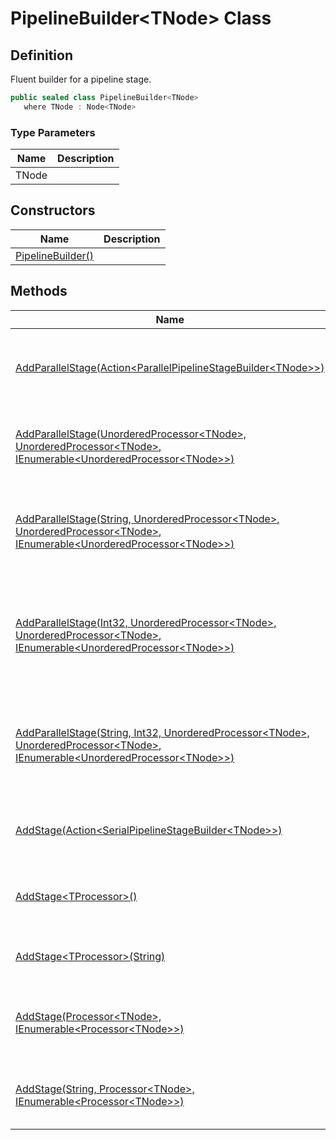 # PipelineBuilder&lt;TNode&gt; Class
## Definition

Fluent builder for a pipeline stage.

```c#
public sealed class PipelineBuilder<TNode>
   where TNode : Node<TNode>
```

### Type Parameters

| Name | Description |
| ---- | ----------- |
| TNode |  |

## Constructors

| Name | Description |
| ---- | ----------- |
| [PipelineBuilder()](MrKWatkins.Ast.Processing.PipelineBuilder-1.-ctor.md) |  |

## Methods

| Name | Description |
| ---- | ----------- |
| [AddParallelStage(Action&lt;ParallelPipelineStageBuilder&lt;TNode&gt;&gt;)](MrKWatkins.Ast.Processing.PipelineBuilder-1.AddParallelStage.md#mrkwatkins-ast-processing-pipelinebuilder-1-addparallelstage(system-action((mrkwatkins-ast-processing-parallelpipelinestagebuilder((-0)))))) | Adds a stage to the pipeline that runs [UnorderedProcessors](MrKWatkins.Ast.Processing.UnorderedProcessor-1.md) in parallel. Its name will be the number of the stage. |
| [AddParallelStage(UnorderedProcessor&lt;TNode&gt;, UnorderedProcessor&lt;TNode&gt;, IEnumerable&lt;UnorderedProcessor&lt;TNode&gt;&gt;)](MrKWatkins.Ast.Processing.PipelineBuilder-1.AddParallelStage.md#mrkwatkins-ast-processing-pipelinebuilder-1-addparallelstage(mrkwatkins-ast-processing-unorderedprocessor((-0))-mrkwatkins-ast-processing-unorderedprocessor((-0))-system-collections-generic-ienumerable((mrkwatkins-ast-processing-unorderedprocessor((-0)))))) | Adds a stage to the pipeline with the specified [Processors](MrKWatkins.Ast.Processing.Processor-1.md) to be run in parallel. Its name will be the number of the stage. |
| [AddParallelStage(String, UnorderedProcessor&lt;TNode&gt;, UnorderedProcessor&lt;TNode&gt;, IEnumerable&lt;UnorderedProcessor&lt;TNode&gt;&gt;)](MrKWatkins.Ast.Processing.PipelineBuilder-1.AddParallelStage.md#mrkwatkins-ast-processing-pipelinebuilder-1-addparallelstage(system-string-mrkwatkins-ast-processing-unorderedprocessor((-0))-mrkwatkins-ast-processing-unorderedprocessor((-0))-system-collections-generic-ienumerable((mrkwatkins-ast-processing-unorderedprocessor((-0)))))) | Adds a stage with the specified name to the pipeline with the specified [Processors](MrKWatkins.Ast.Processing.Processor-1.md) to be run in parallel. Its name will be the number of the stage. |
| [AddParallelStage(Int32, UnorderedProcessor&lt;TNode&gt;, UnorderedProcessor&lt;TNode&gt;, IEnumerable&lt;UnorderedProcessor&lt;TNode&gt;&gt;)](MrKWatkins.Ast.Processing.PipelineBuilder-1.AddParallelStage.md#mrkwatkins-ast-processing-pipelinebuilder-1-addparallelstage(system-int32-mrkwatkins-ast-processing-unorderedprocessor((-0))-mrkwatkins-ast-processing-unorderedprocessor((-0))-system-collections-generic-ienumerable((mrkwatkins-ast-processing-unorderedprocessor((-0)))))) | Adds a stage to the pipeline with the specified [Processors](MrKWatkins.Ast.Processing.Processor-1.md) to be run in parallel with the specified maximum degree of parallelism. Its name will be the number of the stage. |
| [AddParallelStage(String, Int32, UnorderedProcessor&lt;TNode&gt;, UnorderedProcessor&lt;TNode&gt;, IEnumerable&lt;UnorderedProcessor&lt;TNode&gt;&gt;)](MrKWatkins.Ast.Processing.PipelineBuilder-1.AddParallelStage.md#mrkwatkins-ast-processing-pipelinebuilder-1-addparallelstage(system-string-system-int32-mrkwatkins-ast-processing-unorderedprocessor((-0))-mrkwatkins-ast-processing-unorderedprocessor((-0))-system-collections-generic-ienumerable((mrkwatkins-ast-processing-unorderedprocessor((-0)))))) | Adds a stage with the specified name to the pipeline with the specified [Processors](MrKWatkins.Ast.Processing.Processor-1.md) to be run in parallel with the specified maximum degree of parallelism. |
| [AddStage(Action&lt;SerialPipelineStageBuilder&lt;TNode&gt;&gt;)](MrKWatkins.Ast.Processing.PipelineBuilder-1.AddStage.md#mrkwatkins-ast-processing-pipelinebuilder-1-addstage(system-action((mrkwatkins-ast-processing-serialpipelinestagebuilder((-0)))))) | Adds a stage to the pipeline that runs [Processors](MrKWatkins.Ast.Processing.Processor-1.md) serially. Its name will be the number of the stage. |
| [AddStage&lt;TProcessor&gt;()](MrKWatkins.Ast.Processing.PipelineBuilder-1.AddStage.md#mrkwatkins-ast-processing-pipelinebuilder-1-addstage-1) | Adds a stage to the pipeline with a single [Processor&lt;TNode&gt;](MrKWatkins.Ast.Processing.Processor-1.md). Its name will be the number of the stage. |
| [AddStage&lt;TProcessor&gt;(String)](MrKWatkins.Ast.Processing.PipelineBuilder-1.AddStage.md#mrkwatkins-ast-processing-pipelinebuilder-1-addstage-1(system-string)) | Adds a stage with the specified name to the pipeline with a single [Processor&lt;TNode&gt;](MrKWatkins.Ast.Processing.Processor-1.md). |
| [AddStage(Processor&lt;TNode&gt;, IEnumerable&lt;Processor&lt;TNode&gt;&gt;)](MrKWatkins.Ast.Processing.PipelineBuilder-1.AddStage.md#mrkwatkins-ast-processing-pipelinebuilder-1-addstage(mrkwatkins-ast-processing-processor((-0))-system-collections-generic-ienumerable((mrkwatkins-ast-processing-processor((-0)))))) | Adds a stage to the pipeline with the specified [Processors](MrKWatkins.Ast.Processing.Processor-1.md) to be run serially. Its name will be the number of the stage. |
| [AddStage(String, Processor&lt;TNode&gt;, IEnumerable&lt;Processor&lt;TNode&gt;&gt;)](MrKWatkins.Ast.Processing.PipelineBuilder-1.AddStage.md#mrkwatkins-ast-processing-pipelinebuilder-1-addstage(system-string-mrkwatkins-ast-processing-processor((-0))-system-collections-generic-ienumerable((mrkwatkins-ast-processing-processor((-0)))))) | Adds a stage with the specified name to the pipeline with the specified [Processors](MrKWatkins.Ast.Processing.Processor-1.md) to be run serially. |

